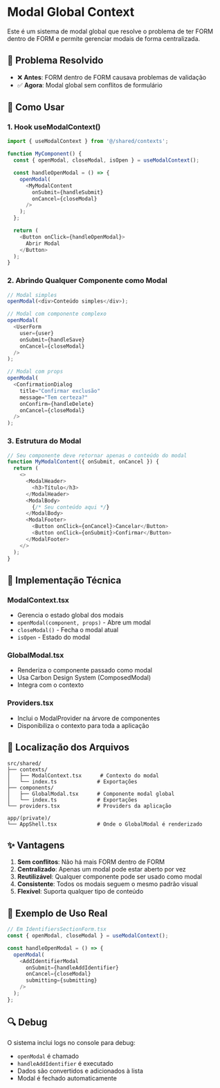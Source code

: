 # Modal Global Context

Este é um sistema de modal global que resolve o problema de ter FORM dentro de FORM e permite gerenciar modais de forma centralizada.

## 🎯 **Problema Resolvido**

- ❌ **Antes**: FORM dentro de FORM causava problemas de validação
- ✅ **Agora**: Modal global sem conflitos de formulário

## 🚀 **Como Usar**

### 1. **Hook useModalContext()**

```typescript
import { useModalContext } from '@/shared/contexts';

function MyComponent() {
  const { openModal, closeModal, isOpen } = useModalContext();

  const handleOpenModal = () => {
    openModal(
      <MyModalContent
        onSubmit={handleSubmit}
        onCancel={closeModal}
      />
    );
  };

  return (
    <Button onClick={handleOpenModal}>
      Abrir Modal
    </Button>
  );
}
```

### 2. **Abrindo Qualquer Componente como Modal**

```typescript
// Modal simples
openModal(<div>Conteúdo simples</div>);

// Modal com componente complexo
openModal(
  <UserForm
    user={user}
    onSubmit={handleSave}
    onCancel={closeModal}
  />
);

// Modal com props
openModal(
  <ConfirmationDialog
    title="Confirmar exclusão"
    message="Tem certeza?"
    onConfirm={handleDelete}
    onCancel={closeModal}
  />
);
```

### 3. **Estrutura do Modal**

```typescript
// Seu componente deve retornar apenas o conteúdo do modal
function MyModalContent({ onSubmit, onCancel }) {
  return (
    <>
      <ModalHeader>
        <h3>Título</h3>
      </ModalHeader>
      <ModalBody>
        {/* Seu conteúdo aqui */}
      </ModalBody>
      <ModalFooter>
        <Button onClick={onCancel}>Cancelar</Button>
        <Button onClick={onSubmit}>Confirmar</Button>
      </ModalFooter>
    </>
  );
}
```

## 🔧 **Implementação Técnica**

### **ModalContext.tsx**

- Gerencia o estado global dos modais
- `openModal(component, props)` - Abre um modal
- `closeModal()` - Fecha o modal atual
- `isOpen` - Estado do modal

### **GlobalModal.tsx**

- Renderiza o componente passado como modal
- Usa Carbon Design System (ComposedModal)
- Integra com o contexto

### **Providers.tsx**

- Inclui o ModalProvider na árvore de componentes
- Disponibiliza o contexto para toda a aplicação

## 📍 **Localização dos Arquivos**

```
src/shared/
├── contexts/
│   ├── ModalContext.tsx      # Contexto do modal
│   └── index.ts             # Exportações
├── components/
│   ├── GlobalModal.tsx      # Componente modal global
│   └── index.ts             # Exportações
└── providers.tsx            # Providers da aplicação

app/(private)/
└── AppShell.tsx             # Onde o GlobalModal é renderizado
```

## ✨ **Vantagens**

1. **Sem conflitos**: Não há mais FORM dentro de FORM
2. **Centralizado**: Apenas um modal pode estar aberto por vez
3. **Reutilizável**: Qualquer componente pode ser usado como modal
4. **Consistente**: Todos os modais seguem o mesmo padrão visual
5. **Flexível**: Suporta qualquer tipo de conteúdo

## 🎨 **Exemplo de Uso Real**

```typescript
// Em IdentifiersSectionForm.tsx
const { openModal, closeModal } = useModalContext();

const handleOpenModal = () => {
  openModal(
    <AddIdentifierModal
      onSubmit={handleAddIdentifier}
      onCancel={closeModal}
      submitting={submitting}
    />
  );
};
```

## 🔍 **Debug**

O sistema inclui logs no console para debug:

- `openModal` é chamado
- `handleAddIdentifier` é executado
- Dados são convertidos e adicionados à lista
- Modal é fechado automaticamente
